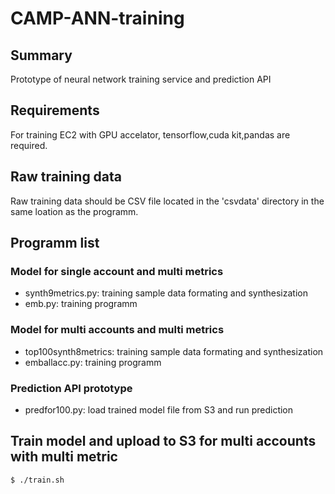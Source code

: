 # CAMP-ANN-training

## Summary
Prototype of neural network training service and prediction API

## Requirements

For training EC2 with GPU accelator, tensorflow,cuda kit,pandas are required. 

## Raw training data

Raw training data should be CSV file located in the 'csvdata' directory in the same loation as the programm. 

## Programm list

### Model for single account and multi metrics
* synth9metrics.py: training sample data formating and synthesization
* emb.py: training programm

### Model for multi accounts and multi metrics
* top100synth8metrics: training sample data formating and synthesization
* emballacc.py: training programm

### Prediction API prototype
* predfor100.py: load trained model file from S3 and run prediction


## Train model and upload to S3 for multi accounts with multi metric

    $ ./train.sh


